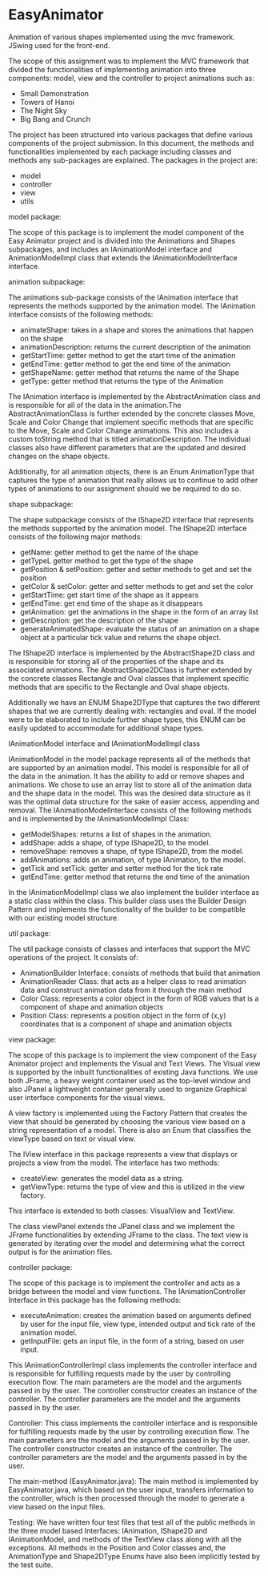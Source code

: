 # EasyAnimator
Animation of various shapes implemented using the mvc framework. JSwing used for the front-end. 

The scope of this assignment was to implement the MVC framework that divided
the functionalities of implementing animation into three components: model,
view and the controller to project animations such as:
    
-	Small Demonstration
-	Towers of Hanoi
-	The Night Sky
-	Big Bang and Crunch

The project has been structured into various packages that define various
components of the project submission. In this document, the methods and
functionalities implemented by each package including classes and methods
any sub-packages are explained. The packages in the project are:
    
-	model
-	controller
-	view
-	utils


model package:

The scope of this package is to implement the model component of the Easy
Animator project and is divided into the Animations and Shapes subpackages,
and includes an IAnimationModel interface and AnimationModelImpl class that
extends the IAnimationModelInterface interface.

animation subpackage:

The animations sub-package consists of the IAnimation interface that represents
the methods supported by the animation model. The IAnimation interface consists
of the following methods:
    
-	animateShape: takes in a shape and stores the animations that happen on the
        shape
-	animationDescription: returns the current description of the animation
-	getStartTime: getter method to get the start time of the animation
-	getEndTime: getter method to get the end time of the animation
-	getShapeName: getter method that returns the name of the Shape
-	getType: getter method that returns the type of the Animation


The IAnimation interface is implemented by the AbstractAnimation class and
is responsible for all of the data in the animation.The AbstractAnimationClass
is further extended by the concrete classes Move, Scale and Color Change that
implement specific methods that are specific to the Move, Scale and Color Change
animations. This also includes a custom toString method that is titled
animationDescription. The individual classes also have different parameters
that are the updated and desired changes on the shape objects.

Additionally, for all animation objects, there is an Enum AnimationType that
captures the type of animation that really allows us to continue to add other
types of animations to our assignment should we be required to do so.

shape subpackage:

The shape subpackage consists of the IShape2D interface that represents the methods
supported by the animation model. The IShape2D interface consists of the following
major methods:
    
-	getName: getter method to get the name of the shape
-	getTypeL getter method to get the type of the shape
-	getPosition & setPosition: getter and setter methods to get and set the
        position
-	getColor & setColor: getter and setter methods to get and set the color
-	getStartTime: get start time of the shape as it appears
-	getEndTime: get end time of the shape as it disappears
-	getAnimation: get the animations in the shape in the form of an array list
-	getDescription: get the description of the shape
-	generateAnimatedShape: evaluate the status of an animation on a shape object
        at a particular tick value and returns the shape object.

The IShape2D interface is implemented by the AbstractShape2D class and is
responsible for storing all of the properties of the shape and its associated
animations. The AbstractShape2DClass is further extended by the concrete classes
Rectangle and Oval classes that implement specific methods that are specific to
the Rectangle and Oval shape objects.

Additionally we have an ENUM Shape2DType that captures the two different shapes
that we are currently dealing with: rectangles and oval. If the model were to be
elaborated to include further shape types, this ENUM can be easily updated to
accommodate for additional shape types.

IAnimationModel interface and IAnimationModelImpl class

IAnimationModel in the model package represents all of the methods that are
supported by an animation model. This model is responsible for all of the data
in the animation. It has the ability to add or remove shapes and animations.
We chose to use an array list to store all of the animation data and the shape
data in the model. This was the desired data structure as it was the optimal
data structure for the sake of easier access, appending and removal. The
IAnimationModelInterface consists of the following methods and is implemented
by the IAnimationModelImpl Class:

-	getModelShapes: returns a list of shapes in the animation.
-	addShape: adds a shape, of type IShape2D, to the model.
-	removeShape: removes a shape, of type IShape2D, from the model.
-	addAnimations: adds an animation, of type IAnimation, to the model.
-	getTick and setTick: getter and setter method for the tick rate
-	getEndTime: getter method that returns the end time of the animation

In the IAnimationModelImpl class we also implement the builder interface as a
static class within the class. This builder class uses the Builder Design
Pattern and implements the functionality of the builder to be compatible with
our existing model structure.

util package:

The util package consists of classes and interfaces that support the MVC
operations of the project. It consists of:
    
-	AnimationBuilder Interface: consists of methods that build that animation
-	AnimationReader Class: that acts as a helper class to read animation data
        and construct animation data from it through the main method
-	Color Class: represents a color object in the form of RGB values that is a
        component of shape and animation objects
-	Position Class: represents a position object in the form of (x,y) coordinates
        that is a component of shape and animation objects

view package:

The scope of this package is to implement the view component of the Easy
Animator project and implements the Visual and Text Views. The Visual view is
supported by the inbuilt functionalities of existing Java functions. We use
both JFrame, a heavy weight container used as the top-level window and also
JPanel a lightweight container generally used to organize Graphical user
interface components for the visual views.

A view factory is implemented using the Factory Pattern that creates the view
that should be generated by choosing the various view based on a string
representation of a model. There is also an Enum that classifies the viewType
based on text or visual view.


The IView interface in this package represents a view that displays or projects
a view from the model. The interface has two methods:
    
-	createView: generates the model data as a string.
-	getViewType: returns the type of view and this is utilized in the view
        factory.

This interface is extended to both classes: VisualView and TextView.

The class viewPanel extends the JPanel class and we implement the JFrame
functionalities by extending JFrame to the class. The text view is generated
by iterating over the model and determining what the correct output is for the
animation files.


controller package:

The scope of this package is to implement the controller and acts as a bridge
between the model and view functions. The IAnimationController Interface in
this package has the following methods:

-	executeAnimation: creates the animation based on arguments defined by user
        for the input file, view type, intended output and tick rate of the
        animation model.
-	getInputFile: gets an input file, in the form of a string, based on user
        input.

This IAnimationControllerImpl class implements the controller interface and is
responsible for fulfilling requests made by the user by controlling execution
flow. The main parameters are the model and the arguments passed in by the user.
The controller constructor creates an instance of the controller. The controller
parameters are the model and the arguments passed in by the user.

Controller:
This class implements the controller interface and is responsible for fulfilling
requests made by the user by controlling execution flow. The main parameters are
the model and the arguments passed in by the user. The controller constructor
creates an instance of the controller. The controller parameters are the model
and the arguments passed in by the user.

The main-method (EasyAnimator.java):
The main method is implemented by EasyAnimator.java, which based on the user
input, transfers information to the controller, which is then processed through
the model to generate a view based on the input files.

Testing:
We have written four test files that test all of the public methods in the three
model based Interfaces: IAnimation, IShape2D and IAnimationModel, and methods of
the TextView class along with all the exceptions. All methods in the Position
and Color classes and, the AnimationType and Shape2DType Enums have also been
implicitly tested by the test suite.

